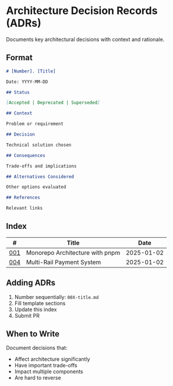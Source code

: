 # Architecture Decision Records (ADRs)

Documents key architectural decisions with context and rationale.

## Format

```markdown
# [Number]. [Title]

Date: YYYY-MM-DD

## Status

[Accepted | Deprecated | Superseded]

## Context

Problem or requirement

## Decision

Technical solution chosen

## Consequences

Trade-offs and implications

## Alternatives Considered

Other options evaluated

## References

Relevant links
```

## Index

| #                                       | Title                           | Date       |
| --------------------------------------- | ------------------------------- | ---------- |
| [001](001-monorepo-architecture.md)     | Monorepo Architecture with pnpm | 2025-01-02 |
| [004](004-multi-rail-payment-system.md) | Multi-Rail Payment System       | 2025-01-02 |

## Adding ADRs

1. Number sequentially: `00X-title.md`
2. Fill template sections
3. Update this index
4. Submit PR

## When to Write

Document decisions that:

- Affect architecture significantly
- Have important trade-offs
- Impact multiple components
- Are hard to reverse
